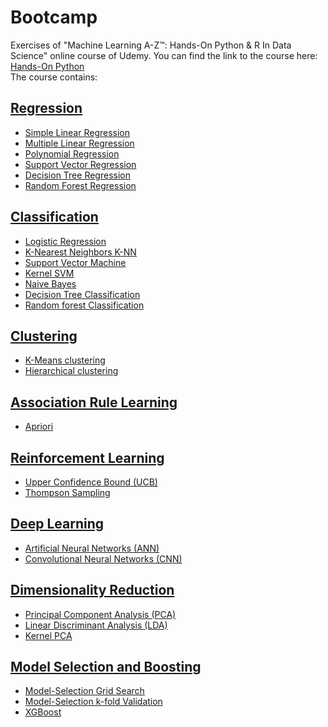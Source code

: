 # Bootcamp

Exercises of "Machine Learning A-Z™: Hands-On Python & R In Data Science" online course of Udemy. You can find the link to the course here:
[Hands-On Python](https://www.udemy.com/course/machinelearning/)\
The course contains:
## [Regression](https://github.com/Rtavakol/Bootcamp/tree/master/Part%202%20-%20Regression)
* [Simple Linear Regression](https://github.com/Rtavakol/Bootcamp/blob/master/Part%202%20-%20Regression/Section%204%20-%20Simple%20Linear%20Regression/simple_linear_regression.ipynb)
* [Multiple Linear Regression](https://github.com/Rtavakol/Bootcamp/blob/master/Part%202%20-%20Regression/Section%205%20-%20Multiple%20Linear%20Regression/Multiple%20Regression.ipynb)
* [Polynomial Regression](https://github.com/Rtavakol/Bootcamp/blob/master/Part%202%20-%20Regression/Section%206%20-%20Polynomial%20Regression/Polynomial%20Regression.ipynb)
* [Support Vector Regression](https://github.com/Rtavakol/Bootcamp/blob/master/Part%202%20-%20Regression/Section%207%20-%20Support%20Vector%20Regression%20(SVR)/Support_Vector_Regression.ipynb)
* [Decision Tree Regression](https://github.com/Rtavakol/Bootcamp/blob/master/Part%202%20-%20Regression/Section%208%20-%20Decision%20Tree%20Regression/Decision%20Tree%20Regressor.ipynb)
* [Random Forest Regression](https://github.com/Rtavakol/Bootcamp/blob/master/Part%202%20-%20Regression/Section%209%20-%20Random%20Forest%20Regression/Random%20Forest%20Regression.ipynb)

## [Classification](https://github.com/Rtavakol/Bootcamp/tree/master/Part%203%20-%20Classification)
* [Logistic Regression](https://github.com/Rtavakol/Bootcamp/blob/master/Part%203%20-%20Classification/Section%2014%20-%20Logistic%20Regression/Logistic%20Regression.ipynb)
* [K-Nearest Neighbors K-NN](https://github.com/Rtavakol/Bootcamp/blob/master/Part%203%20-%20Classification/Section%2015%20-%20K-Nearest%20Neighbors%20(K-NN)/KNN.ipynb)
* [Support Vector Machine](https://github.com/Rtavakol/Bootcamp/blob/master/Part%203%20-%20Classification/Section%2016%20-%20Support%20Vector%20Machine%20(SVM)/SVM.ipynb)
* [Kernel SVM](https://github.com/Rtavakol/Bootcamp/blob/master/Part%203%20-%20Classification/Section%2017%20-%20Kernel%20SVM/Kernel-SVM.ipynb)
* [Naive Bayes](https://github.com/Rtavakol/Bootcamp/blob/master/Part%203%20-%20Classification/Section%2018%20-%20Naive%20Bayes/Naive_bayes.ipynb)
* [Decision Tree Classification](https://github.com/Rtavakol/Bootcamp/tree/master/Part%203%20-%20Classification/Section%2019%20-%20Decision%20Tree%20Classification)
* [Random forest Classification](https://github.com/Rtavakol/Bootcamp/blob/master/Part%203%20-%20Classification/Section%2020%20-%20Random%20Forest%20Classification/Random_Forest_Classifier.ipynb)

## [Clustering](https://github.com/Rtavakol/Bootcamp/tree/master/Part%204%20-%20Clustering)
* [K-Means clustering](https://github.com/Rtavakol/Bootcamp/blob/master/Part%204%20-%20Clustering/Section%2024%20-%20K-Means%20Clustering/K-means%20clustering.ipynb)
* [Hierarchical clustering](https://github.com/Rtavakol/Bootcamp/blob/master/Part%204%20-%20Clustering/Section%2025%20-%20Hierarchical%20Clustering/Hierachical%20Clustering.ipynb)

## [Association Rule Learning](https://github.com/Rtavakol/Bootcamp/tree/master/Part%205%20-%20Association%20Rule%20Learning/Section%2028%20-%20Apriori)
* [Apriori](https://github.com/Rtavakol/Bootcamp/blob/master/Part%205%20-%20Association%20Rule%20Learning/Section%2028%20-%20Apriori/Apriori.ipynb)

## [Reinforcement Learning](https://github.com/Rtavakol/Bootcamp/tree/master/Part%206%20-%20Reinforcement%20Learning)
* [Upper Confidence Bound (UCB)](https://github.com/Rtavakol/Bootcamp/blob/master/Part%206%20-%20Reinforcement%20Learning/Section%2032%20-%20Upper%20Confidence%20Bound%20(UCB)/Reinforcement%20Learning%20.ipynb)
* [Thompson Sampling](https://github.com/Rtavakol/Bootcamp/blob/master/Part%206%20-%20Reinforcement%20Learning/Section%2033%20-%20Thompson%20Sampling/Thomson%20Sampling%20Algorithm.ipynb)


## [Deep Learning](https://github.com/Rtavakol/Bootcamp/tree/master/Part%208%20-%20Deep%20Learning)
* [Artificial Neural Networks (ANN)](https://github.com/Rtavakol/Bootcamp/blob/master/Part%208%20-%20Deep%20Learning/Section%2039%20-%20Artificial%20Neural%20Networks%20(ANN)/Artificial%20Neural%20Network.ipynb)
* [Convolutional Neural Networks (CNN)](https://github.com/Rtavakol/Bootcamp/blob/master/Part%208%20-%20Deep%20Learning/Section%2040%20-%20Convolutional%20Neural%20Networks%20(CNN)/Convlutional%20Neuron%20Network.ipynb)

## [Dimensionality Reduction](https://github.com/Rtavakol/Bootcamp/tree/master/Part%209%20-%20Dimensionality%20Reduction)
* [Principal Component Analysis (PCA)](https://github.com/Rtavakol/Bootcamp/blob/master/Part%209%20-%20Dimensionality%20Reduction/Section%2043%20-%20Principal%20Component%20Analysis%20(PCA)/Principle%20Component%20Analysis.ipynb)
* [Linear Discriminant Analysis (LDA)](https://github.com/Rtavakol/Bootcamp/blob/master/Part%209%20-%20Dimensionality%20Reduction/Section%2044%20-%20Linear%20Discriminant%20Analysis%20(LDA)/Linear%20Discriminate%20Analysis.ipynb)
* [Kernel PCA](https://github.com/Rtavakol/Bootcamp/blob/master/Part%209%20-%20Dimensionality%20Reduction/Section%2045%20-%20Kernel%20PCA/Kernel%20PCA.ipynb)

## [Model Selection and Boosting](https://github.com/Rtavakol/Bootcamp/tree/master/Part%2010%20-%20Model%20Selection%20%26%20Boosting)
 * [Model-Selection Grid Search](https://github.com/Rtavakol/Bootcamp/blob/master/Part%2010%20-%20Model%20Selection%20%26%20Boosting/Section%2048%20-%20Model%20Selection/Model%20Selection-Grid-search.ipynb)
 * [Model-Selection k-fold Validation](https://github.com/Rtavakol/Bootcamp/blob/master/Part%2010%20-%20Model%20Selection%20%26%20Boosting/Section%2048%20-%20Model%20Selection/Model%20Selection-k-fold-validation.ipynb)
 * [XGBoost](https://github.com/Rtavakol/Bootcamp/blob/master/Part%2010%20-%20Model%20Selection%20%26%20Boosting/Section%2049%20-%20XGBoost/XGBoost.ipynb)


















